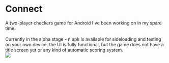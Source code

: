Connect
=======
 A two-player checkers game for Android I've been working on in my spare time. <br><br>Currently in the alpha stage - n apk is available for sideloading and testing on your own device. the UI is fully functional, but the game does not have a title screen yet or any kind of automatic scoring system.
<br><img src="http://andrewpinion.com/connect.jpg">
